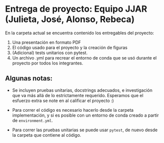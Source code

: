# Entrega de proyecto: Equipo JJAR (Julieta, José, Alonso, Rebeca)

En la carpeta actual se encuentra contenido los entregables del
proyecto:

1. Una presentación en formato PDF
2. El código usado para el proyecto y la creación de figuras
3. (Adicional) tests unitarios con pytest.
4. Un archivo .yml para recrear el entorno de conda que se usó durante
   el proyecto por todos los integrantes.

## Algunas notas:

- Se incluyen pruebas unitarias, docstrings adecuados, e investigación
  que va más allá de lo estrictamente requerido. Esperamos que el
  esfuerzo extra se note en al calificar el proyecto :)

- Para correr el código es necesario hacerlo desde la carpeta
  implementación, y si es posible con un entorno de conda creado a
  partir de `environment.yml`.

- Para correr las pruebas unitarias se puede usar `pytest`, de nuevo
  desde la carpeta que contiene al código.
